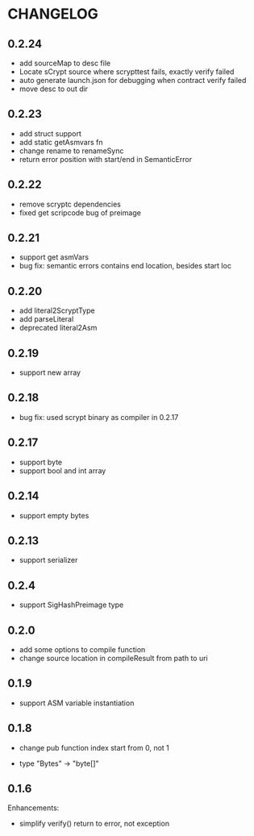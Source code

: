 # CHANGELOG

## 0.2.24

* add sourceMap to desc file
* Locate sCrypt source where scrypttest fails, exactly verify failed
* auto generate launch.json for debugging when contract verify failed
* move desc to out dir


## 0.2.23

* add struct support
* add static getAsmvars fn
* change rename to renameSync
* return error position with start/end in SemanticError

## 0.2.22

* remove scryptc dependencies
* fixed get scripcode bug of preimage


## 0.2.21

* support get asmVars
* bug fix: semantic errors contains end location, besides start loc


## 0.2.20

* add literal2ScryptType
* add parseLiteral
* deprecated literal2Asm


## 0.2.19

* support new array

## 0.2.18

* bug fix: used scrypt binary as compiler in 0.2.17 

## 0.2.17

* support byte
* support bool and int array 

## 0.2.14

* support empty bytes

## 0.2.13

* support serializer

## 0.2.4

* support SigHashPreimage type

## 0.2.0

* add some options to compile function
* change source location in compileResult from path to uri

## 0.1.9

* support ASM variable instantiation

## 0.1.8

* change pub function index start from 0, not 1

* type "Bytes" -> "byte[]"

## 0.1.6

Enhancements:

* simplify verify() return to error, not exception